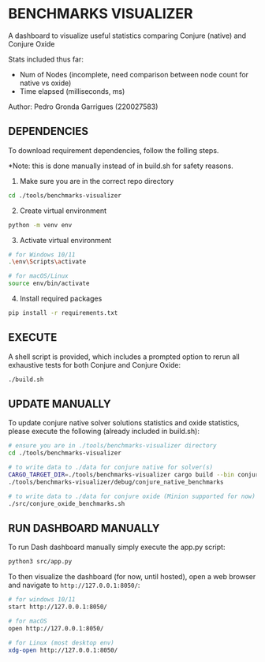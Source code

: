 # BENCHMARKS VISUALIZER

A dashboard to visualize useful statistics comparing Conjure (native) and Conjure Oxide

Stats included thus far:
 - Num of Nodes (incomplete, need comparison between node count for native vs oxide)
 - Time elapsed (milliseconds, ms)

Author: Pedro Gronda Garrigues (220027583)

## DEPENDENCIES

To download requirement dependencies, follow the folling steps.

*Note: this is done manually instead of in build.sh for safety reasons.

1. Make sure you are in the correct repo directory
```bash
cd ./tools/benchmarks-visualizer
```

2. Create virtual environment
```bash
python -m venv env
```

3. Activate virtual environment
```bash
# for Windows 10/11
.\env\Scripts\activate

# for macOS/Linux
source env/bin/activate
```

4. Install required packages
```bash
pip install -r requirements.txt
```

## EXECUTE

A shell script is provided, which includes a prompted option to rerun all exhaustive tests for both Conjure and Conjure Oxide:
```bash
./build.sh
```

## UPDATE MANUALLY

To update conjure native solver solutions statistics and oxide statistics, please execute the following (already included in build.sh):
```bash
# ensure you are in ./tools/benchmarks-visualizer directory
cd ./tools/benchmarks-visualizer

# to write data to ./data for conjure native for solver(s)
CARGO_TARGET_DIR=./tools/benchmarks-visualizer cargo build --bin conjure_native_benchmarks
./tools/benchmarks-visualizer/debug/conjure_native_benchmarks

# to write data to ./data for conjure oxide (Minion supported for now) -- warning: very verbose
./src/conjure_oxide_benchmarks.sh
```

## RUN DASHBOARD MANUALLY

To run Dash dashboard manually simply execute the app.py script:
```bash
python3 src/app.py
```

To then visualize the dashboard (for now, until hosted), open a web browser and navigate to `http://127.0.0.1:8050/`:
```bash
# for windows 10/11
start http://127.0.0.1:8050/

# for macOS
open http://127.0.0.1:8050/ 

# for Linux (most desktop env)
xdg-open http://127.0.0.1:8050/
```